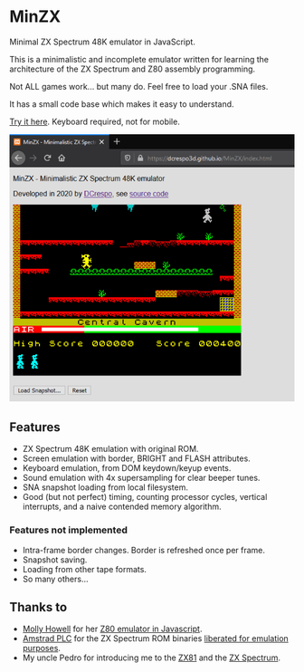 # MinZX
Minimal ZX Spectrum 48K emulator in JavaScript.

This is a minimalistic and incomplete emulator written for learning the architecture of the ZX Spectrum and Z80 assembly programming.

Not ALL games work... but many do. Feel free to load your .SNA files.

It has a small code base which makes it easy to understand.

[Try it here](https://dcrespo3d.github.io/MinZX/index.html). Keyboard required, not for mobile.

![MinZX](./docs/MinZX.png)

## Features
- ZX Spectrum 48K emulation with original ROM.
- Screen emulation with border, BRIGHT and FLASH attributes.
- Keyboard emulation, from DOM keydown/keyup events.
- Sound emulation with 4x supersampling for clear beeper tunes.
- SNA snapshot loading from local filesystem.
- Good (but not perfect) timing, counting processor cycles, vertical interrupts, and a naive contended memory algorithm.

### Features not implemented
- Intra-frame border changes. Border is refreshed once per frame.
- Snapshot saving.
- Loading from other tape formats.
- So many others...

## Thanks to

- [Molly Howell](https://github.com/DrGoldfire) for her [Z80 emulator in Javascript](https://github.com/DrGoldfire/Z80.js).
- [Amstrad PLC](http://www.amstrad.com) for the ZX Spectrum ROM binaries [liberated for emulation purposes](http://www.worldofspectrum.org/permits/amstrad-roms.txt).
- My uncle Pedro for introducing me to the [ZX81](https://en.wikipedia.org/wiki/ZX81) and the [ZX Spectrum](https://en.wikipedia.org/wiki/ZX_Spectrum).